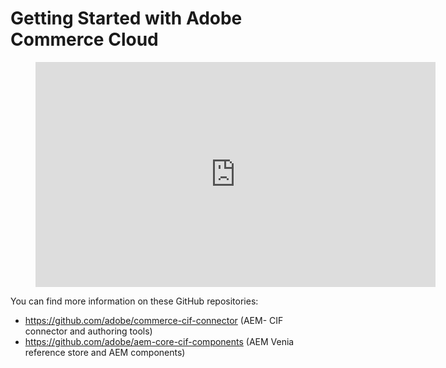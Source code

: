 # Getting Started with Adobe Commerce Cloud


<figure class="video_container">
  <iframe title="Adobe Video Publishing Cloud Player" width="640" height="360" src="https://video.tv.adobe.com/v/27399/?quality=12" frameborder="0" webkitallowfullscreen mozallowfullscreen allowfullscreen scrolling="no"></iframe>
</figure>


You can find more information on these GitHub repositories:

* https://github.com/adobe/commerce-cif-connector (AEM- CIF connector and authoring tools)
* https://github.com/adobe/aem-core-cif-components (AEM Venia reference store and AEM components)
